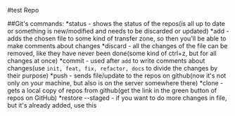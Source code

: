 #test Repo


##Git's commands:
*status - shows the status of the repos(is all up to date or something is new/modified and needs to be discarded or updated)
*add - adds the chosen file to some kind of transfer zone, so then you'll be able to make comments about changes
*discard - all the changes of the file can be removed, like they have never been done(some kind of ctrl+z, but for all changes at once)
*commit - used after `add` to write comments about changes(use `init, feat, fix, refactor, docs` to divide the changes by their purpose)
*push - sends file/update to the repos on github(now it's not only on your machine, but also is on the server somewhere there)
*clone - gets a local copy of repos from github(get the link in the green button of repos on GitHub)
*restore --staged - if you want to do more changes in file, but it's already added, use this